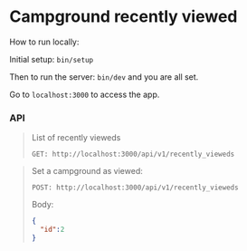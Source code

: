 # Campground recently viewed

How to run locally:

Initial setup: `bin/setup`

Then to run the server: `bin/dev` and you are all set.

Go to `localhost:3000` to access the app.


### API

> List of recently vieweds
>
> `GET: http://localhost:3000/api/v1/recently_vieweds`

>Set a campground as viewed:
>
> `POST: http://localhost:3000/api/v1/recently_vieweds`
> 
> Body:
> ```json
> {
>   "id":2
> }

